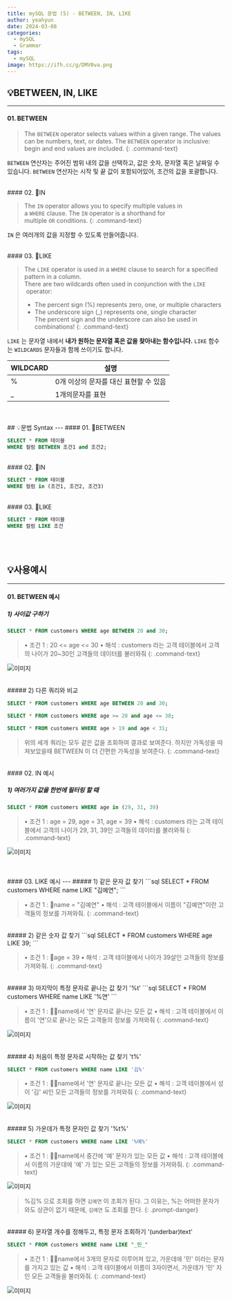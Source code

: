 ```yaml
---
title: mySQL 문법 (5) - BETWEEN, IN, LIKE
author: yeahyun
date: 2024-03-08
categories:
  - mySQL
  - Grammar
tags:
  - mySQL
image: https://ifh.cc/g/DMV0va.png
---
```

## 💡BETWEEN, IN, LIKE
---
#### 01. BETWEEN

>The `BETWEEN` operator selects values within a given range. The values can be numbers, text, or dates.
>The `BETWEEN` operator is inclusive: begin and end values are included.
{: .command-text}

`BETWEEN` 연산자는 주어진 범위 내의 값을 선택하고, 값은 숫자, 문자열 혹은 날짜일 수 있습니다.
`BETWEEN` 연산자는 시작 및 끝 값이 포함되어있어, 조건의 값을 포괄합니다.

<br>
#### 02. IN

>The `IN` operator allows you to specify multiple values in a `WHERE` clause.
>The `IN` operator is a shorthand for multiple `OR` conditions.
{: .command-text}

`IN` 은 여러개의 값을 지정할 수 있도록 만들어줍니다.


<br>
#### 03. LIKE

>The `LIKE` operator is used in a `WHERE` clause to search for a specified pattern in a column.   
>There are two wildcards often used in conjunction with the `LIKE`  operator:   
>	- The percent sign (%) represents zero, one, or multiple characters
>	- The underscore sign (_) represents one, single character   
>The percent sign and the underscore can also be used in combinations!
{: .command-text}

`LIKE` 는  문자열 내에서 **내가 원하는 문자열 혹은 값을 찾아내는 함수입니다.**
`LIKE` 함수는 `WILDCARDS` 문자들과 함께 쓰이기도 합니다.

| WILDCARD | 설명                     |
| -------- | ---------------------- |
| %        | 0개 이상의 문자를 대신 표현할 수 있음 |
| _        | 1개의문자를 표현              |


<br>
<br>
## 💡문법 Syntax
---
#### 01. BETWEEN

```sql
SELECT * FROM 테이블
WHERE 컬럼 BETWEEN 조건1 and 조건2; 
```

<br>
#### 02. IN

```sql
SELECT * FROM 테이블
WHERE 컬럼 in (조건1, 조건2, 조건3)
```

<br>
#### 03. LIKE

```sql
SELECT * FROM 테이블
WHERE 컬럼 LIKE 조건
```

<br>
<br>

## 💡사용예시
---
#### 01. BETWEEN 예시

##### 1) 사이값 구하기

```sql
SELECT * FROM customers WHERE age BETWEEN 20 and 30;
```

>• 조건 1 : 20 <= age <= 30
>• 해석 : customers 라는 고객 테이블에서 고객의 나이가 20~30인 고객들의 데이터를 불러와줘
{: .command-text}

![이미지](https://ifh.cc/g/jNrpab.png)


<br>
##### 2) 다른 쿼리와 비교

```sql
SELECT * FROM customers WHERE age BETWEEN 20 and 30;

SELECT * FROM customers WHERE age >= 20 and age <= 30;

SELECT * FROM customers WHERE age > 19 and age < 31;
```

>위의 세개 쿼리는 모두 같은 값을 조회하여 결과로 보여준다. 
>하지만 가독성을 따져보았을때 BETWEEN 이 더 간편한 가독성을 보여준다.
{: .command-text}

<br>
#### 02. IN 예시

##### 1) 여러가지 값을 한번에 필터링 할 때
```sql
SELECT * FROM customers WHERE age in (29, 31, 39)
```

>• 조건 1 : age = 29, age = 31, age = 39
>• 해석 : customers 라는 고객 테이블에서 고객의 나이가 29, 31, 39인 고객들의 데이터를 불러와줘
{: .command-text}


![이미지](https://ifh.cc/g/fmjGSO.jpg)


<br>
<br>
#### 03. LIKE 예시
---
##### 1) 같은 문자 값 찾기
```sql
SELECT * FROM customers WHERE name LIKE "김예연";
```

>• 조건 1 : name = "김예연"
>• 해석 : 고객 테이블에서 이름이 "김예연"이란 고객들의 정보를 가져와줘.
{: .command-text}


<br>
##### 2) 같은 숫자 값 찾기
```sql
SELECT * FROM customers WHERE age LIKE 39;
```

>• 조건 1 : age = 39
>• 해석 : 고객 테이블에서 나이가 39살인 고객들의 정보를 가져와줘.
{: .command-text}

<br>
##### 3) 마지막이 특정 문자로 끝나는 값 찾기 '%t'
```sql
SELECT * FROM customers WHERE name LIKE '%연'
```

>• 조건 1 : name에서 '연' 문자로 끝나는 모든 값
>• 해석 : 고객 테이블에서 이름이 '연'으로 끝나는 모든 고객들의 정보를 가져와줘
{: .command-text}

![이미지](https://ifh.cc/g/3JoTbp.jpg)

<br>
##### 4) 처음이 특정 문자로 시작하는 값 찾기 't%'

```sql
SELECT * FROM customers WHERE name LIKE '김%'
```

>• 조건 1 : name에서 '연' 문자로 끝나는 모든 값
>• 해석 : 고객 테이블에서 성이 '김' 씨인 모든 고객들의 정보를 가져와줘
{: .command-text}

![이미지](https://ifh.cc/g/Z1LwOM.jpg)

<br>
##### 5) 가운데가 특정 문자인 값 찾기 '%t%'

```sql
SELECT * FROM customers WHERE name LIKE '%예%'
```

>• 조건 1 : name에서 중간에 '예' 문자가 있는 모든 값
>• 해석 : 고객 테이블에서 이름의 가운데에 '예' 가 있는 모든 고객들의 정보를 가져와줘.
{: .command-text}

![이미지](https://ifh.cc/g/YARvqC.jpg)


>%김% 으로 조회를 하면 `김예연` 이 조회가 된다. 그 이유는, %는 어떠한 문자가 와도 상관이 없기 때문에, `김예연` 도 조회를 한다.
{: .prompt-danger}

<br>
##### 6) 문자열 개수를 정해두고, 특정 문자 조회하기 '(underbar)text'

```sql
SELECT * FROM customers WHERE name LIKE "_민_"
```

>• 조건 1 : name에서 3개의 문자로 이루어져 있고, 가운데에 '민' 이라는 문자를 가지고 있는 값
>• 해석 : 고객 테이블에서 이름이 3자이면서, 가운데가 '민' 자인 모든 고객들을 불러와줘.
{: .command-text}

![이미지](https://ifh.cc/g/Nj4MFz.png)